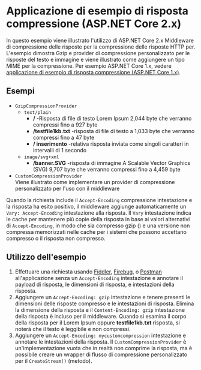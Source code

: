 # <a name="response-compression-sample-application-aspnet-core-2x"></a>Applicazione di esempio di risposta compressione (ASP.NET Core 2.x)

In questo esempio viene illustrato l'utilizzo di ASP.NET Core 2.x Middleware di compressione delle risposte per la compressione delle risposte HTTP per. L'esempio dimostra Gzip e provider di compressione personalizzato per le risposte del testo e immagine e viene illustrato come aggiungere un tipo MIME per la compressione. Per esempio ASP.NET Core 1.x, vedere [applicazione di esempio di risposta compressione (ASP.NET Core 1.x)](https://github.com/aspnet/Docs/tree/master/aspnetcore/performance/response-compression/samples/1.x).

## <a name="examples-in-this-sample"></a>Esempi

* `GzipCompressionProvider`
  * `text/plain`
    * **/** -Risposta di file di testo Lorem Ipsum 2,044 byte che verranno compressi fino a 927 byte
    * **/testfile1kb.txt** -risposta di file di testo a 1,033 byte che verranno compressi fino a 47 byte
    * **/ inserimento** -relativa risposta inviata come singoli caratteri in intervalli di 1 secondo
  * `image/svg+xml`
    * **/banner.SVG** -risposta di immagine A Scalable Vector Graphics (SVG) 9,707 byte che verranno compressi fino a 4,459 byte
* `CustomCompressionProvider`<br>Viene illustrato come implementare un provider di compressione personalizzato per l'uso con il middleware

Quando la richiesta include il `Accept-Encoding` compressione intestazione e la risposta ha esito positivo, il middleware aggiunge automaticamente un `Vary: Accept-Encoding` intestazione alla risposta. Il `Vary` intestazione indica le cache per mantenere più copie della risposta in base ai valori alternativi di `Accept-Encoding`, in modo che sia compresso gzip () e una versione non compressa memorizzati nelle cache per i sistemi che possono accettano compresso o il risposta non compresso.

## <a name="using-the-sample"></a>Utilizzo dell'esempio

1. Effettuare una richiesta usando [Fiddler](http://www.telerik.com/fiddler), [Firebug](http://getfirebug.com/), o [Postman](https://www.getpostman.com/) all'applicazione senza un `Accept-Encoding` intestazione e annotare il payload di risposta, le dimensioni di risposta, e intestazioni della risposta.
1. Aggiungere un `Accept-Encoding: gzip` intestazione e tenere presenti le dimensioni delle risposte compresso e le intestazioni di risposta. Elimina la dimensione della risposta e il `Content-Encoding: gzip` intestazione della risposta è incluso per il middleware. Quando si esamina il corpo della risposta per il Lorem Ipsum oppure **testfile1kb.txt** risposta, si noterà che il testo è leggibile e non compressi.
1. Aggiungere un `Accept-Encoding: mycustomcompression` intestazione e annotare le intestazioni della risposta. Il `CustomCompressionProvider` è un'implementazione vuota che in realtà non comprime la risposta, ma è possibile creare un wrapper di flusso di compressione personalizzato per il `CreateStream()` (metodo).
